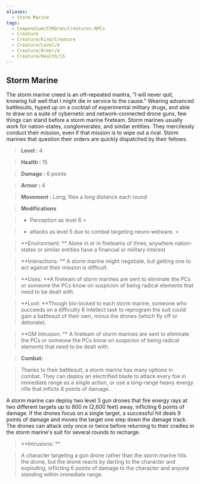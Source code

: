 ```yaml
---
aliases:
  - Storm Marine
tags:
  - Compendium/CSRD/en/Creatures-NPCs
  - Creature
  - Creature/Kind/Creature
  - Creature/Level/4
  - Creature/Armor/4
  - Creature/Health/15
---
```

    
      
## Storm Marine      
The storm marine creed is an oft-repeated mantra, "I will never quit, knowing full well that I might die in service to the cause." Wearing advanced battlesuits, hyped up on a cocktail of experimental military drugs, and able to draw on a suite of cybernetic and network-connected drone guns, few things can stand before a storm marine fireteam. Storm marines usually work for nation-states, conglomerates, and similar entities. They mercilessly conduct their mission, even if that mission is to wipe out a rival. Storm marines that question their orders are quickly dispatched by their fellows.      
    
      
> **Level :** 4      
> **Health :** 15      
> **Damage :** 6 points      
> **Armor :** 4      
> **Movement :** Long; flies a long distance each round      
> **Modifications**      
>- Perception as level 6 >    
>      
>- attacks as level 5 due to combat targeting neuro-wetware. >    
>      
> **Environment: ** Alone in or in fireteams of three, anywhere nation-states or similar entities have a financial or military interest      
> **Interactions: ** A storm marine might negotiate, but getting one to act against their mission is difficult.      
> **Uses: **A fireteam of storm marines are sent to eliminate the PCs or someone the PCs know on suspicion of being radical elements that need to be dealt with.      
> **Loot: **Though bio-locked to each storm marine, someone who succeeds on a difficulty 8 Intellect task to reprogram the suit could gain a battlesuit of their own, minus the drones (which fly off or detonate).      
> **GM Intrusion: ** A fireteam of storm marines are sent to eliminate the PCs or someone the PCs know on suspicion of being radical elements that need to be dealt with.      
    
> **Combat:**     
> Thanks to their battlesuit, a storm marine has many options in combat. They can deploy an electrified blade to attack every foe in immediate range as a single action, or use a long-range heavy energy rifle that inflicts 6 points of damage.     
A storm marine can deploy two level 3 gun drones that fire energy rays at two different targets up to 800 m (2,600 feet) away, inflicting 6 points of damage. If the drones focus on a single target, a successful hit deals 9 points of damage and moves the target one step down the damage track. The drones can attack only once or twice before returning to their cradles in the storm marine's suit for several rounds to recharge.      
      
    
> **Intrusions: **     
> A character targeting a gun drone rather than the storm marine hits the drone, but the drone reacts by darting to the character and exploding, inflicting 6 points of damage to the character and anyone standing within immediate range.      
